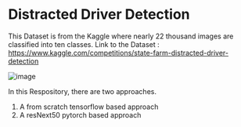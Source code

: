 # Distracted Driver Detection

This Dataset is from the Kaggle where nearly 22 thousand images are classified into ten classes. 
Link to the Dataset : https://www.kaggle.com/competitions/state-farm-distracted-driver-detection

![image](https://user-images.githubusercontent.com/78918963/176689035-3874d555-f680-452e-a0ba-b9fd9eaecf50.png)

In this Respository, there are two approaches.
1. A from scratch tensorflow based approach 
2. A resNext50 pytorch based approach 
